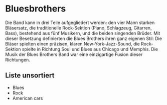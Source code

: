 # Bluesbrothers

Die Band kann in drei Teile aufgegliedert werden: den vier Mann starken Bläsersatz, die traditionelle Rock-Sektion (Piano, Schlagzeug, Gitarren, Bass),
bestehend aus fünf Musikern, und die beiden singenden Brüder. Mit dieser Besetzung definierten die Blues Brothers ihren ganz eigenen Stil: Die Bläser spielten einen präzisen, klaren New-York-Jazz-Sound, die Rock-Sektion spielte in Richtung Soul und Blues aus Chicago und Memphis. Die Musik der Blues Brothers Band war eine einzigartige Fusion dieser Richtungen.

## Liste unsortiert
* Blues
* Rock
* American cars

